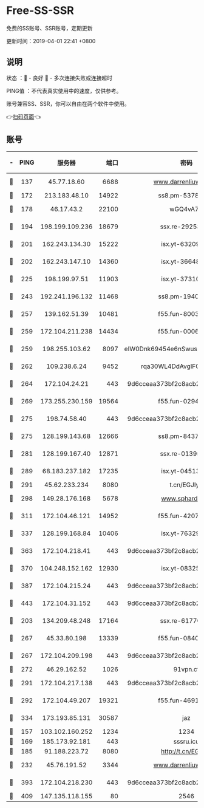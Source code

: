 # Free-SS-SSR

免费的SS账号、SSR账号，定期更新

更新时间：2019-04-01 22:41 +0800

## 说明

状态     ：🙂 - 良好 🙁 - 多次连接失败或连接超时

PING值   ：不代表真实使用中的速度，仅供参考。

账号兼容SS、SSR，你可以自由在两个软件中使用。

👉[扫码页面](https://liesauer.github.io/Free-SS-SSR/)👈

## 账号

|-|PING|服务器|端口|密码|加密方式|区域|
|:----:|:----:|:-----:|-----:|:----:|:----:|:----:|
|🙂|137|45.77.18.60|6688|www.darrenliuwei.com|aes-256-cfb|JP|
|🙂|172|213.183.48.10|14922|ss8.pm-53780440|rc4-md5|RU|
|🙂|178|46.17.43.2|22100|wGQ4vA7D|aes-256-gcm|RU|
|🙂|194|198.199.109.236|18679|ssx.re-29253059|aes-256-cfb|US|
|🙂|201|162.243.134.30|15222|isx.yt-63209256|aes-256-cfb|US|
|🙂|202|162.243.147.10|14360|isx.yt-36648150|aes-256-cfb|US|
|🙂|225|198.199.97.51|11903|isx.yt-37310797|aes-256-cfb|US|
|🙂|243|192.241.196.132|11468|ss8.pm-19408003|aes-256-cfb|US|
|🙂|257|139.162.51.39|10481|f55.fun-80039996|aes-256-cfb|SG|
|🙂|259|172.104.211.238|14434|f55.fun-00068712|aes-256-cfb|US|
|🙂|259|198.255.103.62|8097|eIW0Dnk69454e6nSwuspv9DmS201tQ0D|aes-256-cfb|US|
|🙂|262|109.238.6.24|9452|rqa30WL4DdAvgIFG6Fs3znzTa|aes-256-cfb|FR|
|🙂|264|172.104.24.21|443|9d6cceaa373bf2c8acb22e60b6a58be6|aes-256-cfb|US|
|🙂|269|173.255.230.159|19564|f55.fun-02945742|aes-256-cfb|US|
|🙂|275|198.74.58.40|443|9d6cceaa373bf2c8acb22e60b6a58be6|aes-256-cfb|US|
|🙂|275|128.199.143.68|12666|ss8.pm-84377090|aes-256-cfb|SG|
|🙂|281|128.199.167.40|12871|ssx.re-01395180|aes-256-cfb|SG|
|🙂|289|68.183.237.182|17235|isx.yt-04513721|aes-256-cfb|SG|
|🙂|291|45.62.233.234|8080|t.cn/EGJIyrl|rc4-md5|CA|
|🙂|298|149.28.176.168|5678|www.sphard.com|aes-256-cfb|SG|
|🙂|311|172.104.46.121|14952|f55.fun-42074925|aes-256-cfb|SG|
|🙂|337|128.199.168.84|10406|isx.yt-76329980|aes-256-cfb|SG|
|🙂|363|172.104.218.41|443|9d6cceaa373bf2c8acb22e60b6a58be6|aes-256-cfb|US|
|🙂|370|104.248.152.162|12930|isx.yt-08325106|aes-256-cfb|SG|
|🙂|387|172.104.215.24|443|9d6cceaa373bf2c8acb22e60b6a58be6|aes-256-cfb|US|
|🙂|443|172.104.31.152|443|9d6cceaa373bf2c8acb22e60b6a58be6|aes-256-cfb|US|
|🙂|203|134.209.48.248|17164|ssx.re-61770990|aes-256-cfb|US|
|🙂|267|45.33.80.198|13339|f55.fun-08407406|aes-256-cfb|US|
|🙂|267|172.104.209.198|443|9d6cceaa373bf2c8acb22e60b6a58be6|aes-256-cfb|US|
|🙂|272|46.29.162.52|1026|91vpn.cf|rc4-md5|RU|
|🙂|291|172.104.217.138|443|9d6cceaa373bf2c8acb22e60b6a58be6|aes-256-cfb|US|
|🙂|292|172.104.49.207|19321|f55.fun-46918016|aes-256-cfb|SG|
|🙂|334|173.193.85.131|30587|jaz|aes-256-cfb|US|
|🙁|157|103.102.160.252|1234|1234|rc4-md5|JP|
|🙁|169|185.173.92.181|443|sssru.icu|rc4-md5|RU|
|🙁|185|91.188.223.72|8080|http://t.cn/EGJIyrl|rc4-md5|RU|
|🙁|232|45.76.191.52|3344|www.darrenliuwei.com|aes-256-cfb|AU|
|🙁|393|172.104.218.230|443|9d6cceaa373bf2c8acb22e60b6a58be6|aes-256-cfb|US|
|🙁|409|147.135.118.155|80|2546|chacha20|US|
